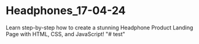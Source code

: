 # Headphones_17-04-24
Learn step-by-step how to create a stunning Headphone Product Landing Page with HTML, CSS, and JavaScript!
"# test" 
